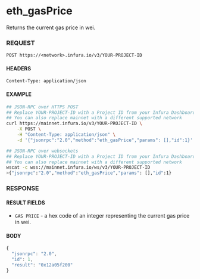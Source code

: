 # eth_gasPrice

Returns the current gas price in wei.

### REQUEST

`POST https://<network>.infura.io/v3/YOUR-PROJECT-ID`

#### HEADERS

`Content-Type: application/json`

#### EXAMPLE
```bash
## JSON-RPC over HTTPS POST
## Replace YOUR-PROJECT-ID with a Project ID from your Infura Dashboard
## You can also replace mainnet with a different supported network
curl https://mainnet.infura.io/v3/YOUR-PROJECT-ID \
    -X POST \
    -H "Content-Type: application/json" \
    -d '{"jsonrpc":"2.0","method":"eth_gasPrice","params": [],"id":1}'

## JSON-RPC over websockets
## Replace YOUR-PROJECT-ID with a Project ID from your Infura Dashboard
## You can also replace mainnet with a different supported network
wscat -c wss://mainnet.infura.io/ws/v3/YOUR-PROJECT-ID
>{"jsonrpc":"2.0","method":"eth_gasPrice","params": [],"id":1}
```

### RESPONSE

#### RESULT FIELDS
- `GAS PRICE` - a hex code of an integer representing the current gas price in wei.

#### BODY

```js
{
  "jsonrpc": "2.0",
  "id": 1,
  "result": "0x12a05f200"
}
```
